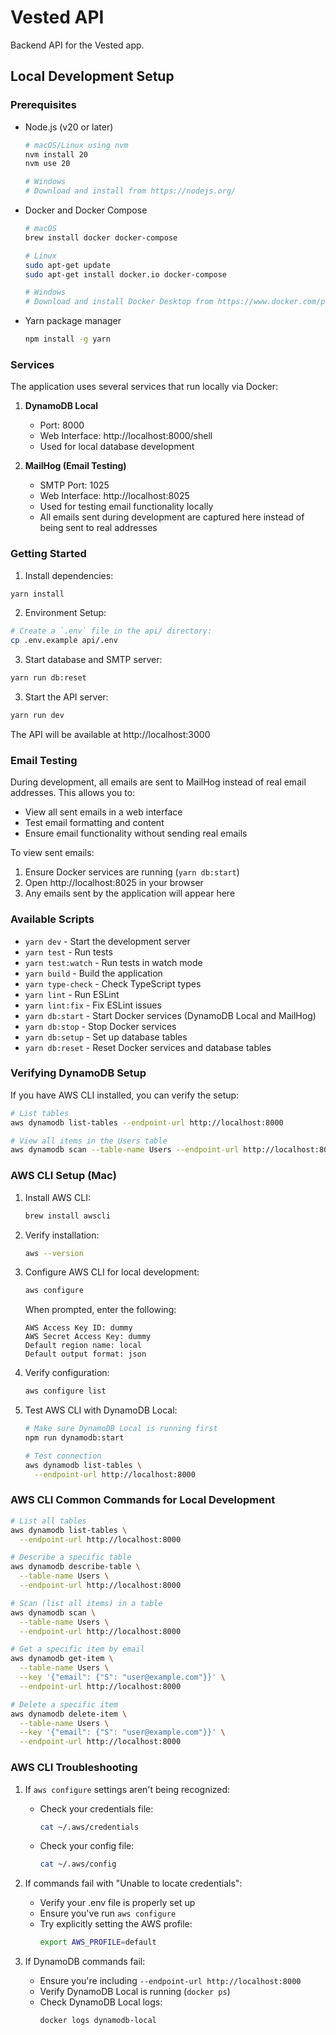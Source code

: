 <!--
title: 'Serverless Framework Node Express API on AWS'
description: 'This template demonstrates how to develop and deploy a simple Node Express API running on AWS Lambda using the Serverless Framework.'
layout: Doc
framework: v4
platform: AWS
language: nodeJS
priority: 1
authorLink: 'https://github.com/serverless'
authorName: 'Serverless, Inc.'
authorAvatar: 'https://avatars1.githubusercontent.com/u/13742415?s=200&v=4'
-->

# Vested API

Backend API for the Vested app.

## Local Development Setup

### Prerequisites
- Node.js (v20 or later)
  ```bash
  # macOS/Linux using nvm
  nvm install 20
  nvm use 20
  
  # Windows
  # Download and install from https://nodejs.org/
  ```
- Docker and Docker Compose
  ```bash
  # macOS
  brew install docker docker-compose
  
  # Linux
  sudo apt-get update
  sudo apt-get install docker.io docker-compose
  
  # Windows
  # Download and install Docker Desktop from https://www.docker.com/products/docker-desktop
  ```
- Yarn package manager
  ```bash
  npm install -g yarn
  ```

### Services
The application uses several services that run locally via Docker:

1. **DynamoDB Local**
   - Port: 8000
   - Web Interface: http://localhost:8000/shell
   - Used for local database development

2. **MailHog (Email Testing)**
   - SMTP Port: 1025
   - Web Interface: http://localhost:8025
   - Used for testing email functionality locally
   - All emails sent during development are captured here instead of being sent to real addresses

### Getting Started

1. Install dependencies:

```bash
yarn install
```

2. Environment Setup:

```bash
# Create a `.env` file in the api/ directory:
cp .env.example api/.env
```

3. Start database and SMTP server:

```bash
yarn run db:reset
```

3. Start the API server:

```bash
yarn run dev
```

The API will be available at http://localhost:3000

### Email Testing

During development, all emails are sent to MailHog instead of real email addresses. This allows you to:
- View all sent emails in a web interface
- Test email formatting and content
- Ensure email functionality without sending real emails

To view sent emails:
1. Ensure Docker services are running (`yarn db:start`)
2. Open http://localhost:8025 in your browser
3. Any emails sent by the application will appear here

### Available Scripts

- `yarn dev` - Start the development server
- `yarn test` - Run tests
- `yarn test:watch` - Run tests in watch mode
- `yarn build` - Build the application
- `yarn type-check` - Check TypeScript types
- `yarn lint` - Run ESLint
- `yarn lint:fix` - Fix ESLint issues
- `yarn db:start` - Start Docker services (DynamoDB Local and MailHog)
- `yarn db:stop` - Stop Docker services
- `yarn db:setup` - Set up database tables
- `yarn db:reset` - Reset Docker services and database tables

### Verifying DynamoDB Setup

If you have AWS CLI installed, you can verify the setup:
```bash
# List tables
aws dynamodb list-tables --endpoint-url http://localhost:8000

# View all items in the Users table
aws dynamodb scan --table-name Users --endpoint-url http://localhost:8000
```

### AWS CLI Setup (Mac)

1. Install AWS CLI:
   ```bash
   brew install awscli
   ```

2. Verify installation:
   ```bash
   aws --version
   ```

3. Configure AWS CLI for local development:
   ```bash
   aws configure
   ```
   When prompted, enter the following:
   ```
   AWS Access Key ID: dummy
   AWS Secret Access Key: dummy
   Default region name: local
   Default output format: json
   ```

4. Verify configuration:
   ```bash
   aws configure list
   ```

5. Test AWS CLI with DynamoDB Local:
   ```bash
   # Make sure DynamoDB Local is running first
   npm run dynamodb:start

   # Test connection
   aws dynamodb list-tables \
     --endpoint-url http://localhost:8000
   ```

### AWS CLI Common Commands for Local Development

```bash
# List all tables
aws dynamodb list-tables \
  --endpoint-url http://localhost:8000

# Describe a specific table
aws dynamodb describe-table \
  --table-name Users \
  --endpoint-url http://localhost:8000

# Scan (list all items) in a table
aws dynamodb scan \
  --table-name Users \
  --endpoint-url http://localhost:8000

# Get a specific item by email
aws dynamodb get-item \
  --table-name Users \
  --key '{"email": {"S": "user@example.com"}}' \
  --endpoint-url http://localhost:8000

# Delete a specific item
aws dynamodb delete-item \
  --table-name Users \
  --key '{"email": {"S": "user@example.com"}}' \
  --endpoint-url http://localhost:8000
```

### AWS CLI Troubleshooting

1. If `aws configure` settings aren't being recognized:
   - Check your credentials file:
     ```bash
     cat ~/.aws/credentials
     ```
   - Check your config file:
     ```bash
     cat ~/.aws/config
     ```

2. If commands fail with "Unable to locate credentials":
   - Verify your .env file is properly set up
   - Ensure you've run `aws configure`
   - Try explicitly setting the AWS profile:
     ```bash
     export AWS_PROFILE=default
     ```

3. If DynamoDB commands fail:
   - Ensure you're including `--endpoint-url http://localhost:8000`
   - Verify DynamoDB Local is running (`docker ps`)
   - Check DynamoDB Local logs:
     ```bash
     docker logs dynamodb-local
     ```